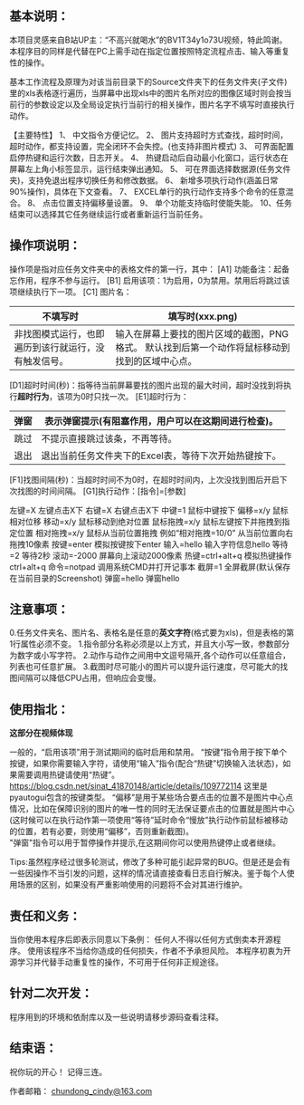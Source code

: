 ## 基本说明：

本项目灵感来自B站UP主：“不高兴就喝水”的BV1T34y1o73U视频，特此鸣谢。
本程序目的同样是代替在PC上需手动在指定位置按照特定流程点击、输入等重复性的操作。

基本工作流程及原理为对该当前目录下的Source文件夹下的任务文件夹(子文件)里的xls表格逐行遍历，当屏幕中出现xls中的图片名所对应的图像区域时则会按当前行的参数设定以及全局设定执行当前行的相关操作，图片名字不填写时直接执行动作。

【主要特性】
1、  中文指令方便记忆。 
2、  图片支持超时方式查找，超时时间，超时动作，都支持设置，完全闭环不会失控。(也支持非图片模式)
3、  可界面配置启停热键和运行次数，日志开关。
4、  热键启动后自动最小化窗口，运行状态在屏幕左上角小标签显示，运行结束弹出通知。 
5、  可在界面选择数据源(任务文件夹)，支持免退出程序切换任务和修改数据。
6、  新增多项执行动作(涵盖日常90%操作)，具体在下文查看。
7、  EXCEL单行的执行动作支持多个命令的任意混合。
8、  点击位置支持偏移量设置。
9、  单个功能支持临时使能失能。
10、任务结束可以选择其它任务继续运行或者重新运行当前任务。



## 操作项说明：

操作项是指对应任务文件夹中的表格文件的第一行，其中：
[A1] 功能备注：起备忘作用，程序不参与运行。
[B1] 启用该项：1为启用，0为禁用。禁用后将跳过该项继续执行下一项。
[C1] 图片名：

| 不填写时                                             | 填写时(xxx.png)                                              |
| ---------------------------------------------------- | ------------------------------------------------------------ |
| 非找图模式运行，也即遍历到该行就运行，没有触发信号。 | 输入在屏幕上要找的图片区域的截图，PNG格式。 默认找到后第一个动作将鼠标移动到找到的区域中心点。 |

[D1]超时时间(秒)：指等待当前屏幕要找的图片出现的最大时间，超时没找到将执行**超时行为**，该项为0时只找一次。
[E1]超时行为：

| 弹窗  | 表示弹窗提示(有阻塞作用，用户可以在这期间进行检查)。 |
| ---- | ------------------------------------------------------------ |
| 跳过 | 不提示直接跳过该条，不再等待。                          |
| 退出 | 退出当前任务文件夹下的Excel表，等待下次开始热键按下。        |

[F1]找图间隔(秒)：当超时时间不为0时，在超时时间内，上次没找到图后开启下次找图的时间间隔。
[G1]执行动作：[指令]=[参数]

左键=X                左键点击X下
右键=X                右键点击X下
中键=1                 鼠标中键按下 
偏移=x/y              鼠标相对位移 
移动=x/y       	   鼠标移动到绝对位置
鼠标拖拽=x/y       鼠标左键按下并拖拽到指定位置
相对拖拽=x/y       鼠标从当前位置拖拽 例如“相对拖拽=10/0” 从当前位置向右拖拽10像素
按键=enter          模拟按键按下enter
输入=hello           输入字符信息hello
等待=2                 等待2秒 
滚动=-2000          屏幕向上滚动2000像素
热键=ctrl+alt+q    模拟热键操作ctrl+alt+q
命令=notpad        调用系统CMD并打开记事本
截屏=1                 全屏截屏(默认保存在当前目录的Screenshot)
弹窗=hello   		 弹窗hello

## 注意事项：

0.任务文件夹名、图片名、表格名是任意的**英文字符**(格式要为xls)，但是表格的第1行属性必须不变。
1.指令部分名称必须是以上方式，并且大小写一致，参数部分为数字或小写字符。
2.动作与动作之间用中文逗号隔开,各个动作可以任意组合，列表也可任意扩展。
3.截图时尽可能小的图片可以提升运行速度，尽可能大的找图间隔可以降低CPU占用，但响应会变慢。 

## 使用指北：

**这部分在视频体现**

一般的，“启用该项”用于测试期间的临时启用和禁用。
“按键”指令用于按下单个按键，如果你需要输入字符，请使用“输入”指令(配合“热键”切换输入法状态)，如果需要调用热键请使用“热键”。https://blog.csdn.net/sinat_41870148/article/details/109772114 这里是pyautogui包含的按键类型。
“偏移”是用于某些场合要点击的位置不是图片中心点情况，比如在保障识别的图片的唯一性的同时无法保证要点击的位置就是图片中心(这时候可以在执行动作第一项使用“等待”延时命令“慢放”执行动作前鼠标被移动的位置，若有必要，则使用“偏移”，否则重新截图)。  
"弹窗"指令可以用于暂停操作并提示,在这期间你可以使用热键停止或者继续。

Tips:虽然程序经过很多轮测试，修改了多种可能引起异常的BUG。但是还是会有一些因操作不当引发的问题，这样的情况请直接查看日志自行解决。鉴于每个人使用场景的区别，如果没有严重影响使用的问题将不会对其进行维护。



## 责任和义务：

当你使用本程序后即表示同意以下条例：
任何人不得以任何方式倒卖本开源程序。
使用该程序不当给你造成的任何损失，作者不予承担风险。
本程序初衷为开源学习并代替手动重复性的操作，不可用于任何非正规途径。



## 针对二次开发：

程序用到的环境和依耐库以及一些说明请移步源码查看注释。



## 结束语：


祝你玩的开心！ 记得三连。

作者邮箱： chundong_cindy@163.com